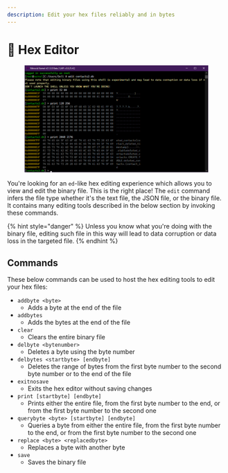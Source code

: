 ```yaml
---
description: Edit your hex files reliably and in bytes
---
```


# 💾 Hex Editor

<figure><img src="../../../.gitbook/assets/image (20).png" alt=""><figcaption></figcaption></figure>

You're looking for an `ed`-like hex editing experience which allows you to view and edit the binary file. This is the right place! The `edit` command infers the file type whether it's the text file, the JSON file, or the binary file. It contains many editing tools described in the below section by invoking these commands.

{% hint style="danger" %}
Unless you know what you're doing with the binary file, editing such file in this way will lead to data corruption or data loss in the targeted file.
{% endhint %}

## Commands

These below commands can be used to host the hex editing tools to edit your hex files:

* `addbyte <byte>`
  * Adds a byte at the end of the file
* `addbytes`
  * Adds the bytes at the end of the file
* `clear`
  * Clears the entire binary file
* `delbyte <bytenumber>`
  * Deletes a byte using the byte number
* `delbytes <startbyte> [endbyte]`
  * Deletes the range of bytes from the first byte number to the second byte number or to the end of the file
* `exitnosave`
  * Exits the hex editor without saving changes
* `print [startbyte] [endbyte]`
  * Prints either the entire file, from the first byte number to the end, or from the first byte number to the second one
* `querybyte <byte> [startbyte] [endbyte]`
  * Queries a byte from either the entire file, from the first byte number to the end, or from the first byte number to the second one
* `replace <byte> <replacedbyte>`
  * Replaces a byte with another byte
* `save`
  * Saves the binary file
